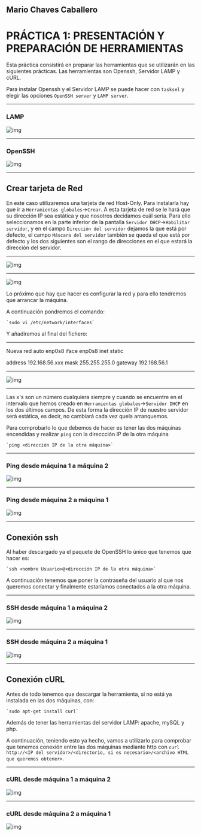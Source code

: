 
Mario Chaves Caballero
------------------------------------------------------------------

# PRÁCTICA 1: PRESENTACIÓN Y PREPARACIÓN DE HERRAMIENTAS

Esta práctica consistirá en preparar las herramientas que se utilizarán en las siguientes prácticas.
Las herramientas son Openssh, Servidor LAMP y cURL.

Para instalar Openssh y el Servidor LAMP se puede hacer con `tasksel` y elegir las opciones `OpenSSH server` y `LAMP server`.

------------------------------------------------------------------
### LAMP

![img](https://github.com/Mchc97/SAWP2018/blob/master/P1/LAMP.png)

------------------------------------------------------------------
### OpenSSH

![img](https://github.com/Mchc97/SAWP2018/blob/master/P1/OpenSSH.png)

------------------------------------------------------------------

## Crear tarjeta de Red

En este caso utilizaremos una tarjeta de red Host-Only.
Para instalarla hay que ir a `Herramientas globales`->`Crear`.
A esta tarjeta de red se le hará que su dirección IP sea estática y que nosotros decidamos cuál sería.
Para ello seleccionamos en la parte inferior de la pantalla `Servidor DHCP`->`Habilitar servidor`, y en el campo `Dirección del servidor` dejamos la que está por defecto, el campo `Máscara del servidor` también se queda el que está por defecto y los dos siguientes son el rango de direcciones en el que estará la dirección del servidor.

------------------------------------------------------------------

![img](https://github.com/Mchc97/SAWP2018/blob/master/P1/Host-only.png)

------------------------------------------------------------------

![img](https://github.com/Mchc97/SAWP2018/blob/master/P1/Adaptador.png)


Lo próximo que hay que hacer es configurar la red y para ello tendremos que arrancar la máquina.

A continuación pondremos el comando:

    `sudo vi /etc/network/interfaces`

Y añadiremos al final del fichero:

------------------------------------------------------------------

Nueva red
auto enp0s8
iface enp0s8 inet static

address 192.168.56.xxx
mask 255.255.255.0
gateway 192.168.56.1

------------------------------------------------------------------

![img](https://github.com/Mchc97/SAWP2018/blob/master/P1/DireccionEstatica.png)

------------------------------------------------------------------

Las x's son un número cualquiera siempre y cuando se encuentre en el intervalo que hemos creado en `Herramientas globales`->`Servidor DHCP` en los dos últimos campos.
De esta forma la dirección IP de nuestro servidor será estática, es decir, no cambiará cada vez quela arranquemos.

Para comprobarlo lo que debemos de hacer es tener las dos máquinas encendidas y realizar `ping` con la direccción IP de la otra máquina

    `ping <dirección IP de la otra máquina>`

------------------------------------------------------------------
### Ping desde máquina 1 a máquina 2

![img](https://github.com/Mchc97/SAWP2018/blob/master/P1/ping1a2.png)

------------------------------------------------------------------
### Ping desde máquina 2 a máquina 1

![img](https://github.com/Mchc97/SAWP2018/blob/master/P1/ping2a1.png)

------------------------------------------------------------------

## Conexión ssh

Al haber descargado ya el paquete de OpenSSH lo único que tenemos que hacer es:

    `ssh <nombre Usuario>@<dirección IP de la otra máquina>`

A continuación tenemos que poner la contraseña del usuario al que nos queremos conectar y finalmente estaríamos conectados a la otra máquina.

------------------------------------------------------------------
### SSH desde máquina 1 a máquina 2

![img](https://github.com/Mchc97/SAWP2018/blob/master/P1/ConexionSSH1a2.png)

------------------------------------------------------------------
### SSH desde máquina 2 a máquina 1

![img](https://github.com/Mchc97/SAWP2018/blob/master/P1/ConexionSSH2a1.png)

------------------------------------------------------------------

## Conexión cURL

Antes de todo tenemos que descargar la herramienta, si no está ya instalada en las dos máquinas, con:

    `sudo apt-get install curl`

Además de tener las herramientas del servidor LAMP: apache, mySQL y php.

A continuación, teniendo esto ya hecho, vamos a utilizarlo para comprobar que tenemos conexión entre las dos máquinas mediante http con `curl http://<IP del servidor>/<directorio, si es necesario>/<archivo HTML que queremos obtener>`.

------------------------------------------------------------------
### cURL desde máquina 1 a máquina 2

![img](https://github.com/Mchc97/SAWP2018/blob/master/P1/curl1a2.png)

------------------------------------------------------------------
### cURL desde máquina 2 a máquina 1

![img](https://github.com/Mchc97/SAWP2018/blob/master/P1/curl2a1.png)